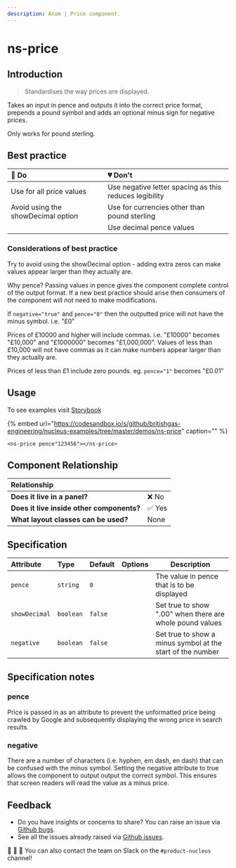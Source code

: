 ```yaml
---
description: Atom | Price component.
---
```


# ns-price

## Introduction

> Standardises the way prices are displayed.

Takes an input in pence and outputs it into the correct price format, prepends a pound symbol and adds an optional minus sign for negative prices.

Only works for pound sterling.

## Best practice

| 💚 Do | 💔 Don't |
| :---  | :---  |
| Use for all price values | Use negative letter spacing as this reduces legibility |
| Avoid using the showDecimal option | Use for currencies other than pound sterling |
|  | Use decimal pence values |

### Considerations of best practice

Try to avoid using the showDecimal option - adding extra zeros can make values appear larger than they actually are.

Why pence? Passing values in pence gives the component complete control of the output format. If a new best practice should arise then consumers of the component will not need to make modifications.

If `negative="true"` and  `pence="0"` then the outputted price will not have the minus symbol. i.e. "£0"

Prices of £10000 and higher will include commas. i.e. "£10000" becomes "£10,000" and "£1000000" becomes "£1,000,000". Values of less than £10,000 will not have commas as it can make numbers appear larger than they actually are.

Prices of less than £1 include zero pounds. eg. `pence="1"` becomes "£0.01"

## Usage

To see examples visit [Storybook](https://britishgas.co.uk/nucleus/demo/index.html?path=/story/ns-price--standard)

{% embed url="https://codesandbox.io/s/github/britishgas-engineering/nucleus-examples/tree/master/demos/ns-price" caption="" %}

```markup
<ns-price pence"123456"></ns-price>
```

## Component Relationship

| **Relationship**|  |
| :---  | :--- |
| **Does it live in a panel?** | ❌ No |
| **Does it live inside other components?** | ✅ Yes |
| **What layout classes can be used?** | None |

## Specification

| Attribute | Type | Default | Options | Description |
| :--- | :--- | :--- | :--- |-------------|
| `pence` | `string` | `0` | | The value in pence that is to be displayed |
| `showDecimal` | `boolean` | `false` | | Set true to show ".00" when there are whole pound values |
| `negative` | `boolean` | `false` | | Set true to show a minus symbol at the start of the number |

## Specification notes

### pence

Price is passed in as an attribute to prevent the unformatted price being crawled by Google and subsequently displaying the wrong price in search results.

### negative

There are a number of characters (i.e. hyphen, em dash, en dash) that can be confused with the minus symbol. Setting the negative attribute to true allows the component to output output the correct symbol. This ensures that screen readers will read the value as a minus price.

## Feedback

* Do you have insights or concerns to share? You can raise an issue via [Github bugs](https://github.com/ConnectedHomes/nucleus/issues/new?assignees=&labels=Bug&template=a--bug-report.md&title=[bug]%20[ns-accordion]).
* See all the issues already raised via [Github issues](https://github.com/connectedHomes/nucleus/issues?utf8=%E2%9C%93&q=is%3Aopen+is%3Aissue+label%3ABug+[ns-accordion]).

💩 🎉 🦄 You can also contact the team on Slack on the `#product-nucleus` channel!

